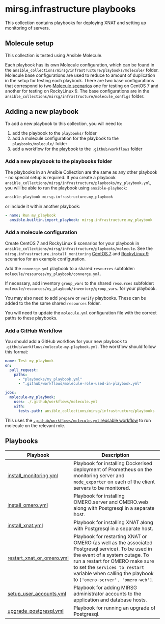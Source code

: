 # mirsg.infrastructure playbooks

This collection contains playbooks for deploying XNAT and setting up monitoring
of servers.

## Molecule setup

This collection is tested using Ansible Molecule.

Each playbook has its own Molecule configuration, which can be found in the
`ansible_collections/mirsg/infrastructure/playbooks/molecule/` folder. Molecule
base configurations are used to reduce to amount of duplication in the setup for
testing each playbook. There are two base configurations that correspond to two
[Molecule scenarios](https://ansible.readthedocs.io/projects/molecule/getting-started/#molecule-scenarios)
one for testing on CentOS 7 and another for testing on RockyLinux 9. The base
configurations are in the
`ansible_collections/mirsg/infrastructure/molecule_configs` folder.

## Adding a new playbook

To add a new playbook to this collection, you will need to:

1. add the playbook to the `playbooks/` folder
2. add a molecule configuration for the playbook to the `playbooks/molecule/`
   folder
3. add a workflow for the playbook to the `.github/workflows` folder

### Add a new playbook to the playbooks folder

The playbooks in an Ansible Collection are the same as any other playbook - no
special setup is required. If you create a playbook
`ansible_collections/mirsg/infrastructure/playbooks/my_playbook.yml`, you will
be able to run the playbook using `ansible-playbook`:

```bash
ansible-playbook mirsg.infrastructure.my_playbook
```

or include it within another playbook:

```yaml
- name: Run my_playbook
  ansible.builtin.import_playbook: mirsg.infrastructure.my_playbook
```

### Add a molecule configuration

Create CentOS 7 and RockyLinux 9 scenarios for your playbook in
`ansible_collections/mirsg/infrastructure/playbooks/molecule`. See the
`mirsg.infrastructure.install_monitoring`
[CentOS 7](./molecule/centos7_monitoring/) and
[RockyLinux 9](./molecule/rocky9_monitoring/) scenarios for an example
configuration.

Add the `converge.yml` playbook to a shared `resources` subfolder:
`molecule/resources/my_playbook/converge.yml`.

If necessary, add inventory `group_vars` to the shared `resources` subfolder:
`molecule/resources/my_playbook/inventory/group_vars`. for your playbook.

You may also need to add `prepare` or `verify` playbooks. These can be added to
the the same shared `resources` folder.

You will need to update the `molecule.yml` configuration file with the correct
paths to these playbooks.

### Add a GitHub Workflow

You should add a GitHub workflow for your new playbook to
`.github/workflows/molecule-my-playbook.yml`. The workflow should follow this
format:

```yaml
name: Test my_playbook
on:
  pull_request:
    paths:
      - "playbooks/my_playbook.yml"
      - ".github/workflows/molecule-role-used-in-playbook.yml"

jobs:
  molecule-my_playbook:
    uses: ./.github/workflows/molecule.yml
    with:
      tests-path: ansible_collections/mirsg/infrastructure/playbooks
```

This uses the
[`.github/workflows/molecule.yml` reusable workflow](.github/workflows/molecule.yml)
to run molecule on the relevant role.

## Playbooks

| Playbook | Description |
|----------|-------------|
| [install_monitoring.yml](./install_monitoring.yml) | Playbook for installing Dockerised deployment of Prometheus on the monitoring server and `node_exporter` on each of the client servers to be monitored. |
| [install_omero.yml](./install_omero.yml) | Playbook for installing OMERO.server and OMERO.web along with Postgresql in a separate host. |
| [install_xnat.yml](./install_xnat.yml) | Playbook for installing XNAT along with Postgresql in a separate host. |
| [restart_xnat_or_omero.yml](./restart_xnat_or_omero.yml) | Playbook for restarting XNAT or OMERO (as well as the associated Postgresql service). To be used in the event of a system outage. To run a restart for OMERO make sure to set the `services_to_restart` variable when calling the playbook to `['omero-server', 'omero-web']`. |
| [setup_user_accounts.yml](./setup_user_accounts.yml) | Playbook for adding MIRSG administrator accounts to the application and database hosts. |
| [upgrade_postgresql.yml](./upgrade_postgresql.yml) | Playbook for running an upgrade of Postgresql. |
